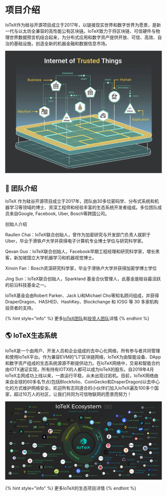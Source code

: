 # 项目介绍

IoTeX作为硅谷开源项目成立于2017年，以链接现实世界和数字世界为愿景，是新一代与以太坊全兼容的高性能公有区块链。IoTeX致力于将区块链、可信硬件与物理世界数据预言机结合起来，为分布式应用和数字资产提供开放、可信、高效、自治的基础设施，创造全新的机器金融和数据信息市场。

![](.gitbook/assets/screen-shot-2021-01-30-at-9.10.43-pm.png)

## 🏢 团队介绍

IoTeX 作为硅谷开源项目成立于2017年，团队由30多位密码学、分布式系统和机器学习等领域的博士、资深工程师和经验丰富的生态系统开发者组成。多位团队成员来自Google, Facebook, Uber, Bosch等跨国公司。

创始人介绍 

Raullen Chai：IoTeX联合创始人，曾作为加密研究与开发部门负责人就职于Uber，毕业于滑铁卢大学并获得电子计算机专业博士学位与研究科学家。

Qevan Guo：IoTeX联合创始人，Facebook早期工程经理和研究科学家，增长黑客，新加坡国立大学机器学习和机器视觉博士。

Xinxin Fan：Bosch资深研究科学家，毕业于滑铁卢大学并获得加密学博士学位

Jing Sun：IoTeX联合创始人，Sparkland 基金合伙管理人，此基金是硅谷最活跃的前沿科技基金之一。

IoTeX基金会由Robert Parker、Jack Li和Michael Cho等知名顾问组成，并获得DraperDragon、HASHED、HashKey、Blockchange 和 IOSG 等 30 多家机构投资者的支持。

{% hint style="info" %}
更多[IoTeX团队](https://iotex.io/team/)和[投资人团队](https://preview.redd.it/lee7cdl74c111.png?width=1031&format=png&auto=webp&s=2330810490709a1a7a5adfdf5011ca461e28cbd4)详情
{% endhint %}

## 🌎 **IoTeX**生态系统

IoTeX是一个由用户、开发人员和企业组成的去中心化网络，所有参与者共同管理和使用IoTeX平台。作为兼容EVM的“L1”区块链网络，IoTeX为由智能设备、DApp和数字资产组成的生态系统源源不断提供动力。在IoTeX网络中，交易和智能合约由IOTX通证实现，所有持有IOTX的人都可以成为IoTeX的股东。自2019年4月IoTeX主网成功上线以来，一直运行平稳，从未出现过宕机。目前，IoTeX网络由来自全球的60多名节点\(包括Blockfolio、CoinGecko和DraperDragon\)以去中心化的方式维护网络安全。欢迎所有志同道合的小伙伴们加入IoTeX遍及100多个国家，超过10万人的社区，让我们共同为可信物联网的愿景而努力！

![](.gitbook/assets/1__jj10vny3cifcdck5cj3ug-2x.jpeg)

{% hint style="info" %}
更多IoTeX的生态项目详情
{% endhint %}

